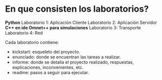 # En que consisten los laboratorios?
**Python**
Laboratorio 1: Aplicación Cliente
Laboratorio 2: Aplicación Servidor
**C++ en ide Omnet++ para simulaciones**
Laboratorio 3: Transporte
Laboratorio 4: Red

Cada laboratorio contiene:
- kickstart: esqueleto del proyecto.
- enunciado: donde se encuentran las tareas a realizar.
- informe: donde se detalla el proyecto realizado, respuestas, explicaciones, inconvenientes, etc.
- readme: pasos a seguir para ejecutar.
